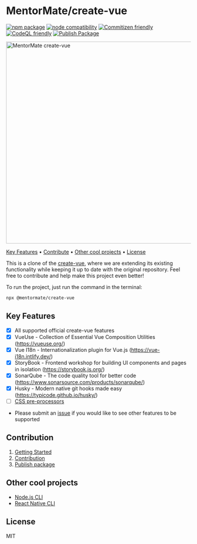 <h1>MentorMate/create-vue</h1>
<p>
  <a href="https://npmjs.com/package/create-vue"><img src="https://badgen.net/npm/v/create-vue" alt="npm package"></a> 
  <a href="https://nodejs.org/en/about/releases/"><img src="https://img.shields.io/node/v/create-vue" alt="node compatibility"></a>
  <a href="http://commitizen.github.io/cz-cli/"><img src="https://img.shields.io/badge/commitizen-friendly-brightgreen.svg" alt="Commitizen friendly"></a>
  <a href="https://github.com/MentorMate/create-vue/actions/workflows/github-code-scanning/codeql"><img src="https://github.com/MentorMate/create-vue/actions/workflows/github-code-scanning/codeql/badge.svg" alt="CodeQL friendly"></a>
  <a href="https://github.com/MentorMate/create-vue/actions/workflows/npm-publish-package.yml"><img src="https://github.com/MentorMate/create-vue/actions/workflows/npm-publish-package.yml/badge.svg" alt="Publish Package"></a>
</p>

<a href="http://www.amitmerchant.com/electron-markdownify"><img src="https://github.com/MentorMate/create-vue/assets/69005114/bf84acf2-f265-40a6-b41d-c3277c6a0bb6" alt="MentorMate create-vue" width="550"></a>

<p>
  <a href="#key-features">Key Features</a> •
  <a href="#contribution">Contribute</a> •
  <a href="#other-cool-projects">Other cool projects</a> •
  <a href="#license">License</a>
</p>

This is a clone of the <a href="https://github.com/vuejs/create-vue">create-vue</a>, where we are extending its existing functionality while keeping it up to date with the original repository. Feel free to contribute and help make this project even better!

To run the project, just run the command in the terminal:
```bash
npx @mentormate/create-vue
```

## Key Features

* [x] All supported official create-vue features
* [x] VueUse - Collection of Essential Vue Composition Utilities (https://vueuse.org/)
* [x] Vue I18n - Internationalization plugin for Vue.js (https://vue-i18n.intlify.dev/)
* [x] StoryBook - Frontend workshop for building UI components and pages in isolation (https://storybook.js.org/)
* [x] SonarQube - The code quality tool for better code (https://www.sonarsource.com/products/sonarqube/)
* [x] Husky - Modern native git hooks made easy (https://typicode.github.io/husky/)
* [ ] <a href="https://vitejs.dev/guide/features.html#css-pre-processors">CSS pre-processors</a>
* Please submit an <a href="https://github.com/MentorMate/create-vue/issues">issue</a> if you would like to see other features to be supported

## Contribution

1. <a href="https://github.com/MentorMate/create-vue/wiki/Getting-Started">Getting Started</a>
2. <a href="https://github.com/MentorMate/create-vue/wiki/Contribution">Contribution</a>
3. <a href="https://github.com/MentorMate/create-vue/wiki/Contribution">Publish package</a>


## Other cool projects

- [Node.js CLI](https://github.com/MentorMate/node-project-cli)
- [React Native CLI](https://github.com/MentorMate/rn-bootstrap)

## License

MIT
